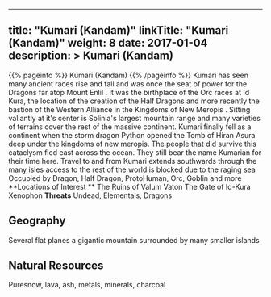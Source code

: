 
---
title: "Kumari (Kandam)"
linkTitle: "Kumari (Kandam)"
weight: 8
date: 2017-01-04
description: >
 Kumari (Kandam)
---

{{% pageinfo %}}
Kumari (Kandam)
{{% /pageinfo %}}
Kumari has seen many ancient races rise and fall and was once the seat of power for the Dragons far atop Mount Enlil . It was the birthplace of the Orc races at Id Kura, the location of the creation of the Half Dragons and more recently the bastion of the Western Alliance in the Kingdoms of New Meropis . Sitting valiantly at it's center is Solinia's largest mountain range and many varieties of terrains cover the rest of the massive continent.  Kumari finally fell as a continent when the storm dragon Python opened the Tomb of Hiran Asura deep under the kingdoms of new meropis. The people that did survive this cataclysm fled east across the ocean. They still bear the name Kumarian for their time here.  Travel to and from Kumari extends southwards through the many isles access to the rest of the world is blocked due to the raging sea  Occupied by Dragon, Half Dragon, ProtoHuman, Orc, Goblin and more  **Locations of Interest **  The Ruins of Valum Vaton  The Gate of Id-Kura  Xenophon  **Threats**  Undead, Elementals, Dragons

## Geography


Several flat planes a gigantic mountain surrounded by many smaller islands


## Natural Resources


Puresnow, lava, ash, metals, minerals, charcoal
